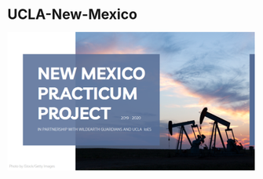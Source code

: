 # UCLA-New-Mexico

![Super Cool Image](https://github.com/christopher-reed/UCLA-New-Mexico/blob/master/images/cover_photo.PNG)
